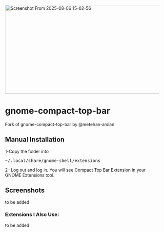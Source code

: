 <img width="1920" height="292" alt="Screenshot From 2025-08-06 15-02-56" src="https://github.com/user-attachments/assets/c124bb87-7595-4a2f-8eed-bab33fb5a249" />

<br>

# gnome-compact-top-bar

Fork of gnome-compact-top-bar by @metehan-arslan.

## Manual Installation
1-Copy the folder into
<pre>
~/.local/share/gnome-shell/extensions
</pre>
2- Log out and log in. You will see Compact Top Bar Extension in your GNOME Extensions tool.

## Screenshots
to be added

### Extensions I Also Use:  
to be added
